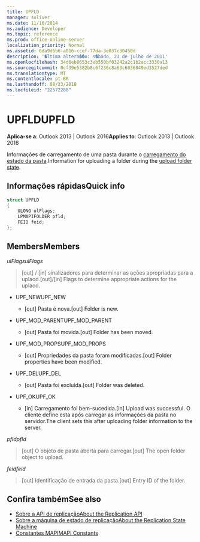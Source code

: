 ```yaml
---
title: UPFLD
manager: soliver
ms.date: 11/16/2014
ms.audience: Developer
ms.topic: reference
ms.prod: office-online-server
localization_priority: Normal
ms.assetid: 6da9d6b6-a016-ccef-77da-3e037c30450d
description: '�ltima altera��o: s�bado, 23 de julho de 2011'
ms.openlocfilehash: 34d6eb0653c3eb550bf03242a2c1b2acc3330a13
ms.sourcegitcommit: 0cf39e5382b8c6f236c8a63c6036849ed3527ded
ms.translationtype: MT
ms.contentlocale: pt-BR
ms.lasthandoff: 08/23/2018
ms.locfileid: "22572288"
---
```

# <a name="upfld"></a><span data-ttu-id="544d4-103">UPFLD</span><span class="sxs-lookup"><span data-stu-id="544d4-103">UPFLD</span></span>

<span data-ttu-id="544d4-104">**Aplica-se a**: Outlook 2013 | Outlook 2016</span><span class="sxs-lookup"><span data-stu-id="544d4-104">**Applies to**: Outlook 2013 | Outlook 2016</span></span> 
  
<span data-ttu-id="544d4-105">Informações de carregamento de uma pasta durante o [carregamento do estado da pasta](upload-folder-state.md).</span><span class="sxs-lookup"><span data-stu-id="544d4-105">Information for uploading a folder during the [upload folder state](upload-folder-state.md).</span></span>
  
## <a name="quick-info"></a><span data-ttu-id="544d4-106">Informações rápidas</span><span class="sxs-lookup"><span data-stu-id="544d4-106">Quick info</span></span>

```cpp
struct UPFLD 
{ 
    ULONG ulFlags; 
    LPMAPIFOLDER pfld; 
    FEID feid; 
}; 

```

## <a name="members"></a><span data-ttu-id="544d4-107">Members</span><span class="sxs-lookup"><span data-stu-id="544d4-107">Members</span></span>

<span data-ttu-id="544d4-108">_ulFlags_</span><span class="sxs-lookup"><span data-stu-id="544d4-108">_ulFlags_</span></span>
  
>  <span data-ttu-id="544d4-109">[out] / [in] sinalizadores para determinar as ações apropriadas para a uplaod.</span><span class="sxs-lookup"><span data-stu-id="544d4-109">[out]/[in] Flags to determine appropriate actions for the uplaod.</span></span> 
    
  - <span data-ttu-id="544d4-110">UPF_NEW</span><span class="sxs-lookup"><span data-stu-id="544d4-110">UPF_NEW</span></span>
    
    - <span data-ttu-id="544d4-111">[out] Pasta é nova.</span><span class="sxs-lookup"><span data-stu-id="544d4-111">[out] Folder is new.</span></span>
    
  - <span data-ttu-id="544d4-112">UPF_MOD_PARENT</span><span class="sxs-lookup"><span data-stu-id="544d4-112">UPF_MOD_PARENT</span></span>
    
    - <span data-ttu-id="544d4-113">[out] Pasta foi movida.</span><span class="sxs-lookup"><span data-stu-id="544d4-113">[out] Folder has been moved.</span></span>
    
  - <span data-ttu-id="544d4-114">UPF_MOD_PROPS</span><span class="sxs-lookup"><span data-stu-id="544d4-114">UPF_MOD_PROPS</span></span>
    
    - <span data-ttu-id="544d4-115">[out] Propriedades da pasta foram modificadas.</span><span class="sxs-lookup"><span data-stu-id="544d4-115">[out] Folder properties have been modified.</span></span>
    
  - <span data-ttu-id="544d4-116">UPF_DEL</span><span class="sxs-lookup"><span data-stu-id="544d4-116">UPF_DEL</span></span>
    
    - <span data-ttu-id="544d4-117">[out] Pasta foi excluída.</span><span class="sxs-lookup"><span data-stu-id="544d4-117">[out] Folder was deleted.</span></span>
    
  - <span data-ttu-id="544d4-118">UPF_OK</span><span class="sxs-lookup"><span data-stu-id="544d4-118">UPF_OK</span></span>
    
    - <span data-ttu-id="544d4-119">[in] Carregamento foi bem-sucedida.</span><span class="sxs-lookup"><span data-stu-id="544d4-119">[in] Upload was successful.</span></span> <span data-ttu-id="544d4-120">O cliente define esta após carregar as informações da pasta no servidor.</span><span class="sxs-lookup"><span data-stu-id="544d4-120">The client sets this after uploading folder information to the server.</span></span>
    
<span data-ttu-id="544d4-121">_pfld_</span><span class="sxs-lookup"><span data-stu-id="544d4-121">_pfld_</span></span>
  
> <span data-ttu-id="544d4-122">[out] O objeto de pasta aberta para carregar.</span><span class="sxs-lookup"><span data-stu-id="544d4-122">[out] The open folder object to upload.</span></span>
    
<span data-ttu-id="544d4-123">_feid_</span><span class="sxs-lookup"><span data-stu-id="544d4-123">_feid_</span></span>
  
> <span data-ttu-id="544d4-124">[out] Identificação de entrada da pasta.</span><span class="sxs-lookup"><span data-stu-id="544d4-124">[out] Entry ID of the folder.</span></span>
    
## <a name="see-also"></a><span data-ttu-id="544d4-125">Confira também</span><span class="sxs-lookup"><span data-stu-id="544d4-125">See also</span></span>

- [<span data-ttu-id="544d4-126">Sobre a API de replicação</span><span class="sxs-lookup"><span data-stu-id="544d4-126">About the Replication API</span></span>](about-the-replication-api.md) 
- [<span data-ttu-id="544d4-127">Sobre a máquina de estado de replicação</span><span class="sxs-lookup"><span data-stu-id="544d4-127">About the Replication State Machine</span></span>](about-the-replication-state-machine.md)
- [<span data-ttu-id="544d4-128">Constantes MAPI</span><span class="sxs-lookup"><span data-stu-id="544d4-128">MAPI Constants</span></span>](mapi-constants.md)

